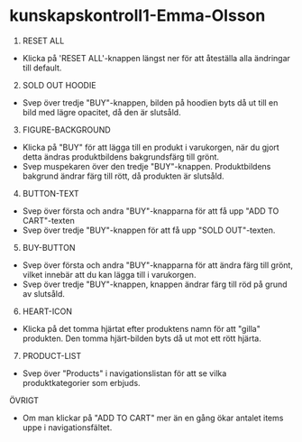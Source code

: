 # kunskapskontroll1-Emma-Olsson

1. RESET ALL
 - Klicka på 'RESET ALL'-knappen längst ner för att åteställa alla ändringar till default.

 
2. SOLD OUT HOODIE
- Svep över tredje "BUY"-knappen, bilden på hoodien byts då ut till en bild med lägre opacitet, då den är slutsåld.


3. FIGURE-BACKGROUND
- Klicka på "BUY" för att lägga till en produkt i varukorgen, när du gjort detta ändras produktbildens bakgrundsfärg till grönt.
- Svep muspekaren över den tredje "BUY"-knappen. Produktbildens bakgrund ändrar färg till rött, då produkten är slutsåld. 


4. BUTTON-TEXT
- Svep över första och andra "BUY"-knapparna för att få upp "ADD TO CART"-texten
- Svep över tredje "BUY"-knappen för att få upp "SOLD OUT"-texten.


5. BUY-BUTTON
- Svep över första och andra "BUY"-knapparna för att ändra färg till grönt, vilket innebär att du kan lägga till i varukorgen.
- Svep över tredje "BUY"-knappen, knappen ändrar färg till röd på grund av slutsåld.


6. HEART-ICON
- Klicka på det tomma hjärtat efter produktens namn för att "gilla" produkten. Den tomma hjärt-bilden byts då ut mot ett rött hjärta.


7. PRODUCT-LIST
- Svep över "Products" i navigationslistan för att se vilka produktkategorier som erbjuds.

ÖVRIGT
- Om man klickar på "ADD TO CART" mer än en gång ökar antalet items uppe i navigationsfältet.